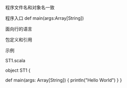 

程序文件名和对象名一致

程序入口
def main(args:Array[String])

面向行的语言

包定义和引用




示例

ST1.scala

object ST1 {

  def main(args: Array[String]) {
    println("Hello World")
  }
}


